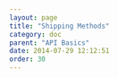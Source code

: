 ```yaml
---
layout: page
title: "Shipping Methods"
category: doc
parent: "API Basics"
date: 2014-07-29 12:12:51
order: 30
---
```

